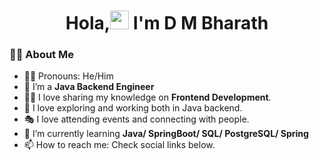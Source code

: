 <h1 align="center"> Hola,<img src="https://media.giphy.com/media/hvRJCLFzcasrR4ia7z/giphy.gif" width="30px"/> I'm D M Bharath</h1>

### :man_technologist: About Me 
- 👨‍💻 Pronouns: He/Him
- 💼 I’m a <strong>Java Backend Engineer</strong>
- 👨‍💻 I love sharing my knowledge on <strong>Frontend Development</strong>. 
- 🧭 I love exploring and working both in Java backend.
- 🎭 I love attending events and connecting with people.
- 🌱  I’m currently learning **Java/ SpringBoot/ SQL/ PostgreSQL/ Spring**<br>
- 📫 How to reach me: Check social links below.
